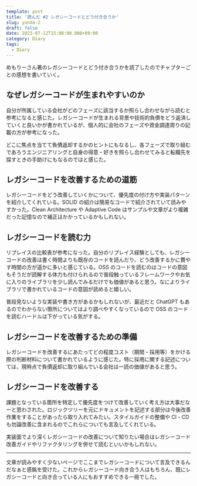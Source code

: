 ```yaml
---
template: post
title: '読んだ #2 レガシーコードとどう付き合うか'
slug: yonda-2
draft: false
date: 2023-07-12T15:00:00.000+09:00
category: Diary
tags:
  - Diary
---
```


めもりーさん著のレガシーコードとどう付き合うかを読了したのでチャプターごとの感想を書いていく。

## なぜレガシーコードが生まれやすいのか

自分が所属している会社がどのフェーズに該当するか照らし合わせながら読むと参考になると感じた。レガシーコードが生まれる背景や技術的負債をどう返済していくと良いかが書かれているが、個人的に会社のフェーズや資金調達周りの記載の方が参考になった。

どこに焦点を当てて負債返却するかのヒントにもなるし、各フェーズで取り組むであろうエンジニアリングと自身の得意・好きを照らし合わせてみると転職先を探すときの手助けにもなるのではと感じた。

## レガシーコードを改善するための道筋

レガシーコードをどう改善していくかについて、優先度の付け方や実装パターンを紹介してくれている。SOLID の紹介は簡易なコードで紹介されていて読みやすかった。Clean Architecture や Adaptive Code はサンプルや文章がより複雑だった記憶なので補正はかかっているかもしれない。

## レガシーコードを読む力

リプレイスの比較表が参考になった。自分のリプレイス経験としても、レガシーコードの改善は書く時間よりも既存のコードを読んだり、どう改善するかに費やす時間の方が遥かに多いと感じている。OSS のコードを読むのはコードの意図もそうだが読解する体力も付けられるので普段触っているフレームワークやお気に入りのライブラリを少し読んでみるだけでも価値があると思う。なによりライブラリで書かれているコードの意図が読めると嬉しい。

普段見ないような実装や書き方があるかもしれないが、最近だと ChatGPT もあるのでわからない箇所についてはより調べやすくなっているので OSS のコードを読むハードルは下がっている気がする。

## レガシーコードを改善するための準備

レガシーコードを改善するにあたってどの程度コスト（期間・採用等）をかける際の判断材料について書かれているように感じた。特に採用に関する記述については、現時点で負債返却に取り組んでいる会社は一読の価値があると思う。

## レガシーコードを改善する

課題となっている箇所を特定して優先度をつけて改善していく考え方は大事だなーと思わされた。ロジックツリーを元にドキュメントを記述する部分は今後改善作業をすることがあったら取り入れてみたい。スタイルガイドの整備や CI・CD も勿論改善に含まれるのでこれらについても言及してくれている。

実装面でより深くレガシーコードの改善について知りたい場合はレガシーコード改善ガイドやリファクタリングを併せて読むといいかもしれない。

---

文章が読みやすく少ないページでここまでレガシーコードについて言及できるんだなぁと感銘を受けた。これからレガシーコード向き合う人はもちろん、既にレガシーコードと向き合っている人にもおすすめできる一冊でした。
